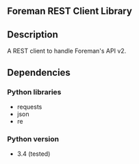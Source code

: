 ## Foreman REST Client Library

## Description
A REST client to handle Foreman's API v2.

## Dependencies

### Python libraries
- requests
- json
- re

### Python version
- 3.4 (tested)
